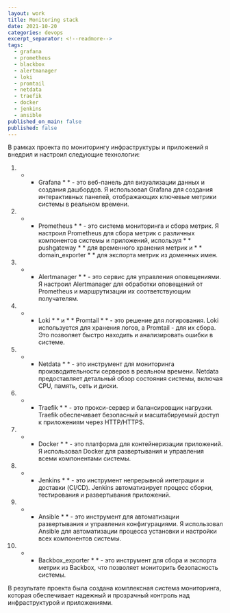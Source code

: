 ```yaml
---
layout: work
title: Monitoring stack
date: 2021-10-20
categories: devops
excerpt_separator: <!--readmore-->
tags:
  - grafana
  - prometheus
  - blackbox
  - alertmanager
  - loki
  - promtail
  - netdata
  - traefik
  - docker
  - jenkins
  - ansible
published_on_main: false
published: false
---
```


В рамках проекта по мониторингу инфраструктуры и приложений я внедрил и настроил следующие технологии:

1.  *  * Grafana *  *  - это веб-панель для визуализации данных и создания дашбордов. Я использовал Grafana для создания интерактивных панелей, отображающих ключевые метрики системы в реальном времени.

2.  *  * Prometheus *  *  - это система мониторинга и сбора метрик. Я настроил Prometheus для сбора метрик с различных компонентов системы и приложений, используя  *  * pushgateway *  *  для временного хранения метрик и  *  * domain_exporter *  *  для экспорта метрик из доменных имен.

3.  *  * Alertmanager *  *  - это сервис для управления оповещениями. Я настроил Alertmanager для обработки оповещений от Prometheus и маршрутизации их соответствующим получателям.

4.  *  * Loki *  *  и  *  * Promtail *  *  - это решение для логирования. Loki используется для хранения логов, а Promtail - для их сбора. Это позволяет быстро находить и анализировать ошибки в системе.

5.  *  * Netdata *  *  - это инструмент для мониторинга производительности серверов в реальном времени. Netdata предоставляет детальный обзор состояния системы, включая CPU, память, сеть и диски.

6.  *  * Traefik *  *  - это прокси-сервер и балансировщик нагрузки. Traefik обеспечивает безопасный и масштабируемый доступ к приложениям через HTTP/HTTPS.

7.  *  * Docker *  *  - это платформа для контейнеризации приложений. Я использовал Docker для развертывания и управления всеми компонентами системы.

8.  *  * Jenkins *  *  - это инструмент непрерывной интеграции и доставки (CI/CD). Jenkins автоматизирует процесс сборки, тестирования и развертывания приложений.

9.  *  * Ansible *  *  - это инструмент для автоматизации развертывания и управления конфигурациями. Я использовал Ansible для автоматизации процесса установки и настройки всех компонентов системы.

10.  *  * Backbox_exporter *  *  - это инструмент для сбора и экспорта метрик из Backbox, что позволяет мониторить безопасность системы.

В результате проекта была создана комплексная система мониторинга, которая обеспечивает надежный и прозрачный контроль над инфраструктурой и приложениями.